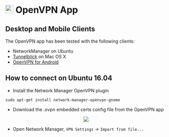 # <img src="/img/openvpn-logo.png" width="25px"> OpenVPN App

## Desktop and Mobile Clients

The OpenVPN app has been tested with the following clients:
* NetworkManager on Ubuntu
* [Tunnelblick](https://www.tunnelblick.net/) on Mac OS X
* [OpenVPN for Android](https://play.google.com/store/apps/details?id=de.blinkt.openvpn)

## How to connect on Ubuntu 16.04

* Install the Network Manager OpenVPN plugin
```
sudo apt-get install network-manager-openvpn-gnome
```

* Download the .ovpn embedded certs config file from the OpenVPN app

<center>
<img src="/img/openvpn-config.png">
</center>

* Open Network Manager, `VPN Settings` -> `Import from file...`

